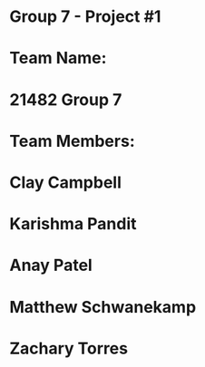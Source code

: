 # Group 7 - Project #1
# Team Name:
# 21482 Group 7
# Team Members:
# Clay Campbell
# Karishma Pandit
# Anay Patel
# Matthew Schwanekamp
# Zachary Torres
